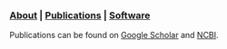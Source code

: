 ### [About](https://SharonLutz.github.io) | [Publications](https://SharonLutz.github.io/publications) | [Software](https://SharonLutz.github.io/software)

Publications can be found on [Google Scholar](https://scholar.google.com/citations?user=B0NyeIoAAAAJ&hl=en&oi=ao) and [NCBI](https://www.ncbi.nlm.nih.gov/sites/myncbi/sharon.lutz.1/bibliography/50152921/public/?sort=date&direction=ascending).
